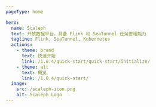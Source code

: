 ```yaml
---
pageType: home

hero:
  name: Scaleph
  text: 开放数据平台，具备 Flink 和 SeaTunnel 任务管理能力
  tagline: Flink, SeaTunnel, Kubernetes
  actions:
    - theme: brand
      text: 快速开始
      link: /1.0.4/quick-start/quick-start/initialize/
    - theme: alt
      text: 概览
      link: /1.0.4/quick-start/
  image:
    src: /scaleph-icon.png
    alt: Scaleph Logo
---
```


